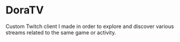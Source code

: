 # DoraTV

Custom Twitch client I made in order to explore and discover various streams related to the same game or activity.